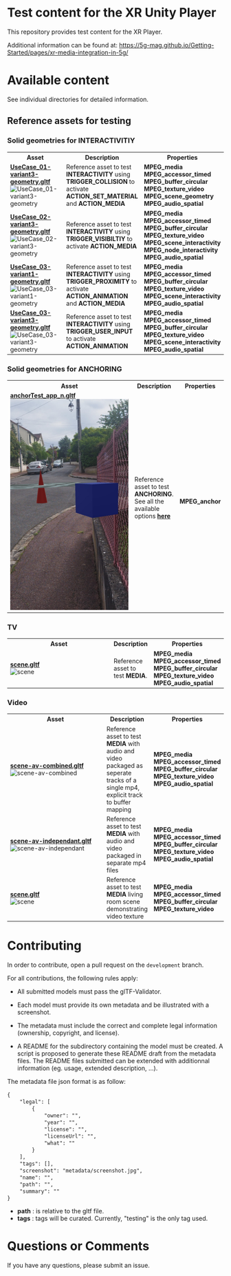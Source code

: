 # Test content for the XR Unity Player
This repository provides test content for the XR Player.

Additional information can be found at: https://5g-mag.github.io/Getting-Started/pages/xr-media-integration-in-5g/

# Available content

See individual directories for detailed information.

## Reference assets for testing

### Solid geometries for INTERACTIVITIY

<table>
<tr>
<th>Asset</th>
<th>Description</th>
<th>Properties</th>
</tr>

<tr>
<td width="400px">
<a href="geometry"><b>UseCase_01-variant3-geometry.gltf</a></b><br>
<img src="geometry/metadata/UseCase_01-variant3-geometry.jpg" alt="UseCase_01-variant3-geometry"/>
</td>
<td>
Reference asset to test <b>INTERACTIVITY</b> using <b>TRIGGER_COLLISION</b> to activate <b>ACTION_SET_MATERIAL</b> and <b>ACTION_MEDIA</b><br>
</td>
<td>
<b>MPEG_media</b><br>
<b>MPEG_accessor_timed</b><br>
<b>MPEG_buffer_circular</b><br>
<b>MPEG_texture_video</b><br>
<b>MPEG_scene_geometry</b><br>
<b>MPEG_audio_spatial</b><br>
<tr>

<tr>
<td width="400px">
<a href="geometry"><b>UseCase_02-variant3-geometry.gltf</a></b><br>
<img src="geometry/metadata/UseCase_02-variant3-geometry.jpg" alt="UseCase_02-variant3-geometry"/>
</td>
<td>
Reference asset to test <b>INTERACTIVITY</b> using <b>TRIGGER_VISIBILTIY</b> to activate <b>ACTION_MEDIA</b><br>
</td>
<td>
<b>MPEG_media</b><br>
<b>MPEG_accessor_timed</b><br>
<b>MPEG_buffer_circular</b><br>
<b>MPEG_texture_video</b><br>
<b>MPEG_scene_interactivity</b><br>
<b>MPEG_node_interactivity</b><br>
<b>MPEG_audio_spatial</b><br>
<tr>

<tr>
<td width="400px">
<a href="geometry"><b>UseCase_03-variant1-geometry.gltf</a></b><br>
<img src="geometry/metadata/UseCase_03-variant1-geometry.jpg" alt="UseCase_03-variant1-geometry"/>
</td>
<td>
Reference asset to test <b>INTERACTIVITY</b> using <b>TRIGGER_PROXIMITY</b> to activate <b>ACTION_ANIMATION</b> and <b>ACTION_MEDIA</b><br>
</td>
<td>
<b>MPEG_media</b><br>
<b>MPEG_accessor_timed</b><br>
<b>MPEG_buffer_circular</b><br>
<b>MPEG_texture_video</b><br>
<b>MPEG_scene_interactivity</b><br>
<b>MPEG_audio_spatial</b><br>
<tr>

<tr>
<td width="400px">
<a href="geometry"><b>UseCase_03-variant3-geometry.gltf</a></b><br>
<img src="geometry/metadata/UseCase_03-variant3-geometry.jpg" alt="UseCase_03-variant3-geometry"/>
</td>
<td>
Reference asset to test <b>INTERACTIVITY</b> using <b>TRIGGER_USER_INPUT</b> to activate <b>ACTION_ANIMATION</b><br>
</td>
<td>
<b>MPEG_media</b><br>
<b>MPEG_accessor_timed</b><br>
<b>MPEG_buffer_circular</b><br>
<b>MPEG_texture_video</b><br>
<b>MPEG_scene_interactivity</b><br>
<b>MPEG_audio_spatial</b><br>
<tr>

</table>

### Solid geometries for ANCHORING

<table>
<tr>
<th>Asset</th>
<th>Description</th>
<th>Properties</th>
</tr>

<tr>
<td width="400px">
<a href="anchoring"><b>anchorTest_app_n.gltf</a></b><br>
<img src="anchoring/metadata/anchoring-test-scene.png" alt="anchoring-test-scene"/>
</td>
<td>
Reference asset to test <b>ANCHORING</b>. See all the available options <a href="anchoring"><b>here</a></b><br>
<br>
</td>
<td>
<b>MPEG_anchor</b><br>
<tr>

</table>

### TV

<table>
<tr>
<th>Asset</th>
<th>Description</th>
<th>Properties</th>
</tr>

<tr>
<td width="400px">
<a href="TV"><b>scene.gltf</a></b><br>
<img src="TV/metadata/scene.jpg" alt="scene"/>
</td>
<td>
Reference asset to test <b>MEDIA</b>. <br>
</td>
<td>
<b>MPEG_media</b><br>
<b>MPEG_accessor_timed</b><br>
<b>MPEG_buffer_circular</b><br>
<b>MPEG_texture_video</b><br>
<b>MPEG_audio_spatial</b><br>
<tr>

</table>

### Video

<table>
<tr>
<th>Asset</th>
<th>Description</th>
<th>Properties</th>
</tr>

<tr>
<td width="400px">
<a href="video"><b>scene-av-combined.gltf</a></b><br>
<img src="video/metadata/scene.jpg" alt="scene-av-combined"/>
</td>
<td>
Reference asset to test <b>MEDIA</b> with audio and video packaged as seperate tracks of a single mp4, explicit track to buffer mapping<br>
</td>
<td>
<b>MPEG_media</b><br>
<b>MPEG_accessor_timed</b><br>
<b>MPEG_buffer_circular</b><br>
<b>MPEG_texture_video</b><br>
<b>MPEG_audio_spatial</b><br>
<tr>

<tr>
<td width="400px">
<a href="video"><b>scene-av-independant.gltf</a></b><br>
<img src="video/metadata/scene.jpg" alt="scene-av-independant"/>
</td>
<td>
Reference asset to test <b>MEDIA</b> with audio and video packaged in separate mp4 files<br>
</td>
<td>
<b>MPEG_media</b><br>
<b>MPEG_accessor_timed</b><br>
<b>MPEG_buffer_circular</b><br>
<b>MPEG_texture_video</b><br>
<b>MPEG_audio_spatial</b><br>
<tr>

<tr>
<td width="400px">
<a href="video"><b>scene.gltf</a></b><br>
<img src="video/metadata/scene.jpg" alt="scene"/>
</td>
<td>
Reference asset to test <b>MEDIA</b> living room scene demonstrating video texture<br>
</td>
<td>
<b>MPEG_media</b><br>
<b>MPEG_accessor_timed</b><br>
<b>MPEG_buffer_circular</b><br>
<b>MPEG_texture_video</b><br>
<tr>

</table>

# Contributing 

In order to contribute, open a pull request on the `development` branch.

For all contributions, the following rules apply:

- All submitted models must pass the glTF-Validator.

- Each model must provide its own metadata and be illustrated with a screenshot. 

- The metadata must include the correct and complete legal information (ownership, copyright, and license).

- A README for the subdirectory containing the model must be created. A script is proposed to generate these README draft from the metadata files. The README files submitted can be extended with additionnal information (eg. usage, extended description, ...).

The metadata file json format is as follow:
```
{
    "legal": [
        {
            "owner": "",
            "year": "",
            "license": "",
            "licenseUrl": "",
            "what": ""
        }
    ],
    "tags": [],
    "screenshot": "metadata/screenshot.jpg",
    "name": "",
    "path": "",
    "summary": ""
}
```

- **path** : is relative to the gltf file.
- **tags** : tags will be curated. Currently, "testing" is the only tag used. 

# Questions or Comments

If you have any questions, please submit an issue.
